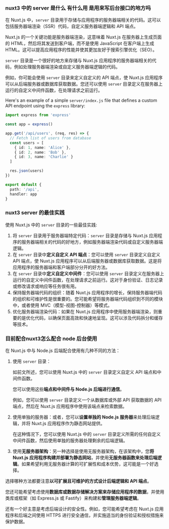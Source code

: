 ### nuxt3 中的 server 是什么 有什么用 是用来写后台接口的地方吗

在 Nuxt.js 中，`server` 目录用于存储与应用程序的服务器端相关的代码。这可以包括服务器端渲染（SSR）代码，自定义服务器端逻辑和 API 端点。

Nuxt.js 的一个关键功能是服务器端渲染，这意味着 Nuxt.js 在服务器上生成页面的 HTML，然后将其发送到客户端，而不是使用 JavaScript 在客户端上生成 HTML。这可以提高应用程序的性能并使其更加友好于搜索引擎优化（SEO）。

`server` 目录是一个很好的地方来存储与 Nuxt.js 应用程序的服务器端相关的代码，例如处理服务器端渲染或自定义服务器端逻辑的代码。

例如，你可能会使用 `server` 目录来定义自定义的 API 端点，使 Nuxt.js 应用程序可以从后端服务器或数据库获取数据。您还可以使用 `server` 目录定义在服务器上运行的自定义中间件函数，在处理请求之前运行。

Here's an example of a simple `server/index.js` file that defines a custom API endpoint using the `express` library:

```ts
import express from 'express'

const app = express()

app.get('/api/users', (req, res) => {
  // Fetch list of users from database
  const users = [
    { id: 1, name: 'Alice' },
    { id: 2, name: 'Bob' },
    { id: 3, name: 'Charlie' }
  ]

  res.json(users)
})

export default {
  path: '/api',
  handler: app
}
```



### nuxt3 server 的最佳实践

使用 Nuxt.js 中的 `server` 目录的一些最佳实践:

1. 将 `server` 目录用于服务器端特定代码：`server` 目录是存储与 Nuxt.js 应用程序的服务器端相关的代码的好地方，例如服务器端渲染代码或自定义服务器端逻辑。
2. 在 `server` 目录中**定义自定义 API 端点**：您可以使用 `server` 目录定义自定义 API 端点，使 Nuxt.js 应用程序可以从后端服务器或数据库获取数据。这是将应用程序的服务器端和客户端部分分开的好方法。
3. 在 `server` 目录中**定义自定义中间件**：您可以使用 `server` 目录定义在服务器上运行的自定义中间件函数，在处理请求之前运行。这对于身份验证、日志记录或修改请求或响应等任务很有用。
4. 保持服务器端代码的组织：随着 Nuxt.js 应用程序的增长，保持服务器端代码的组织和可维护性是很重要的。您可能希望将服务器端代码组织到不同的模块中，或者使用 MVC（模型-视图-控制器）等模式。
5. 优化服务器端渲染代码：如果在 Nuxt.js 应用程序中使用服务器端渲染，则重要的是优化代码，以确保页面高效和快速地呈现。这可以涉及代码拆分和缓存等技术。



### 目前配合nuxt3怎么配合 node 后台使用 

在 Nuxt.js 中与 Node.js 后端配合使用有几种不同的方法：

1. 使用 `server` 目录：

   如前文所述，您可以使用 Nuxt.js 中的 `server` 目录定义自定义 API 端点和中间件函数。

   您可以使用这些**端点和中间件与 Node.js 后端进行通信**。

   例如，您可以使用 `server` 目录定义一个从数据库或外部 API 获取数据的 API 端点，然后在 Nuxt.js 应用程序中使用该端点来检索数据。

2. 使用单独的服务器：或者，您可以**设置单独的 Node.js 服务器**来处理后端逻辑，并将 Nuxt.js 应用程序作为静态网站提供。

   在这种情况下，您可以使用 Nuxt.js 中的 `server` 目录定义所需的任何自定义中间件函数，然后使用单独的服务器处理剩余的后端逻辑。

3. 使用**无服务器架构**：另一种选择是使用无服务器架构，在该架构中，您**将 Nuxt.js 应用程序构建并部署为静态网站**，并使用**无服务器函数来处理后端逻辑**。如果希望利用无服务器计算的可扩展性和成本优势，这可能是一个好选择。

选择哪种方法都要注意**以可扩展且可维护的方式设计后端逻辑和 API 端点**。

您还可能希望考虑使用**数据库或数据存储解决方案来存储应用程序的数据**，并使用类库或框架（如 Express.js 或 Fastify）来构建和**管理服务器端逻辑**。

还有一个好主意是考虑后端设计的安全性。例如，您可能希望考虑在 Nuxt.js 应用程序和后端之间使用 HTTPS 进行安全通信，并实施适当的身份验证和授权措施来保护数据。



